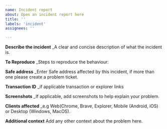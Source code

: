 ```yaml
---
name: Incident report
about: Open an incident report here
title: ''
labels: 'incident'
assignees: ''

---
```


**Describe the incident**
_A clear and concise description of what the incident is.



**To Reproduce**
_Steps to reproduce the behaviour:



**Safe address**
_Enter Safe address affected by this incident, if more than one please create a problem ticket.



**Transaction ID**
_if applicable transaction or explorer links



**Screenshots**
_If applicable, add screenshots to help explain your problem.



**Clients affected**
 _e.g Web(Chrome, Brave, Explorer, Mobile (Android, iOS) or Desktop (Windows, MacOS).



**Additional context**
Add any other context about the problem here.
